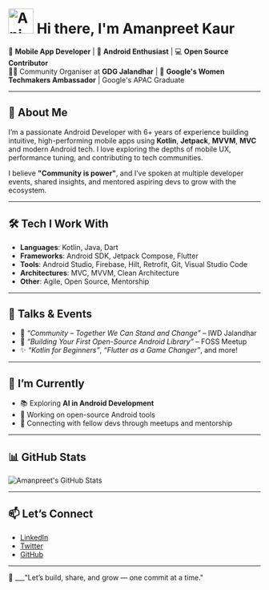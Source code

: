 # <img src="https://iam-weijie.github.io/wave/hand-emoji.svg" alt="Animated Emoji" width="50" height="50"> Hi there, I'm Amanpreet Kaur

🎯 **Mobile App Developer** | 💚 **Android Enthusiast** | 💻 **Open Source Contributor**  
👩‍💻 Community Organiser at **GDG Jalandhar** | 🌸 **Google's Women Techmakers Ambassador** | Google's APAC Graduate 

---
## 🚀 About Me

I’m a passionate Android Developer with 6+ years of experience building intuitive, high-performing mobile apps using **Kotlin**, **Jetpack**, **MVVM**, **MVC** and modern Android tech. I love exploring the depths of mobile UX, performance tuning, and contributing to tech communities.

I believe **"Community is power"**, and I’ve spoken at multiple developer events, shared insights, and mentored aspiring devs to grow with the ecosystem.

---

## 🛠️ Tech I Work With

- **Languages**: Kotlin, Java, Dart  
- **Frameworks**: Android SDK, Jetpack Compose, Flutter  
- **Tools**: Android Studio, Firebase, Hilt, Retrofit, Git, Visual Studio Code 
- **Architectures**: MVC, MVVM, Clean Architecture  
- **Other**: Agile, Open Source, Mentorship  

---

## 📢 Talks & Events

- 🎤 *“Community – Together We Can Stand and Change”* – IWD Jalandhar
- 🧩 *“Building Your First Open-Source Android Library”* – FOSS Meetup
- ✨ *“Kotlin for Beginners”*, *“Flutter as a Game Changer”*, and more!

---

## 🌱 I’m Currently

- 📚 Exploring **AI in Android Development**
- 🧩 Working on open-source Android tools
- 🤝 Connecting with fellow devs through meetups and mentorship

---

## 📊 GitHub Stats

![Amanpreet's GitHub Stats](https://github-readme-stats.vercel.app/api?username=yourusername&show_icons=true&theme=radical)

---

## 📫 Let’s Connect

- [LinkedIn](https://www.linkedin.com/in/kauramanp/)  
- [Twitter](https://x.com/kauramanp)  
- [GitHub](https://github.com/kauramanp)

---

💬 ___"Let’s build, share, and grow — one commit at a time." 
